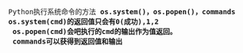 <pre>
Python执行系统命令的方法 <b>os.system()，os.popen()，commands</b>
<b>os.system(cmd)的返回值只会有0(成功),1,2
 os.popen(cmd)会吧执行的cmd的输出作为值返回。
 commands可以获得到返回值和输出</b>
</pre>
